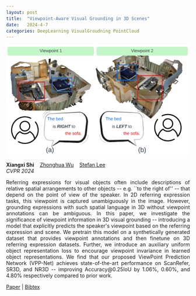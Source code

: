 ```yaml
---
layout: post
title:  "Viewpoint-Aware Visual Grounding in 3D Scenes"
date:   2024-4-7
categories: DeepLearning VisualGroudning PointCloud
---
```


![main](/assets/img/vg.png)


<div class="grid-wrapper">
  <div style="grid-column: span 3;">
    <p class="blue" style="margin-top:0px; margin-bottom:0px;">
      <b>Xiangxi Shi</b>
      &nbsp;&nbsp; <a href="https://wu-zhonghua.github.io/" class="author-link">Zhonghua Wu</a>
      &nbsp;&nbsp; <a href="https://web.engr.oregonstate.edu/~leestef/" class="author-link">Stefan Lee</a>
    </p>
    <p style="margin-top:0px;"><i>CVPR 2024</i></p>
    <p align="justify">
Referring expressions for visual objects often include descriptions of relative spatial arrangements to other objects -- e.g. ``to the right of'' -- that depend on the point of view of the speaker.  In 2D referring expression tasks, this viewpoint is captured unambiguously in the image.  However, grounding expressions with such spatial language in 3D without viewpoint annotations can be ambiguous. In this paper, we investigate the significance of viewpoint information in 3D visual grounding -- introducing a model that explicitly predicts the speaker's viewpoint based on the referring expression and scene. We pretrain this model on a synthetically generated dataset that provides viewpoint annotations and then finetune on 3D referring expression datasets. Further, we introduce an auxiliary uniform object representation loss to encourage viewpoint invariance in learned object representations. We find that our proposed ViewPoint Prediction Network (VPP-Net) achieves state-of-the-art performance on ScanRefer, SR3D, and NR3D -- improving Accuracy@0.25IoU by 1.06%, 0.60%, and 4.80% respectively compared to prior work.
    </p>
    <div class="center">
      <p>
        <a class="link" href="">Paper</a>
      | <a class="link" href="">Bibtex</a>
      </p>
    </div>
  </div>
</div>
